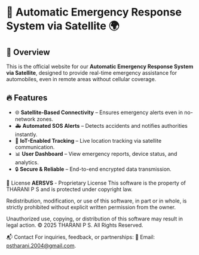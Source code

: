 # 🚀 Automatic Emergency Response System via Satellite 🌍

## 📌 Overview
This is the official website for our **Automatic Emergency Response System via Satellite**, designed to provide real-time emergency assistance for automobiles, even in remote areas without cellular coverage.

## 🔥 Features
- 🌐 **Satellite-Based Connectivity** – Ensures emergency alerts even in no-network zones.
- 🚑 **Automated SOS Alerts** – Detects accidents and notifies authorities instantly.
- 📡 **IoT-Enabled Tracking** – Live location tracking via satellite communication.
- 📊 **User Dashboard** – View emergency reports, device status, and analytics.
- 🔒 **Secure & Reliable** – End-to-end encrypted data transmission.  
  
📜 License
**AERSVS** - Proprietary License
This software is the property of THARANI P S and is protected under copyright law.

Redistribution, modification, or use of this software, in part or in whole, is strictly prohibited without explicit written permission from the owner.

Unauthorized use, copying, or distribution of this software may result in legal action.
© 2025 THARANI P S. All Rights Reserved.

📬 Contact
For inquiries, feedback, or partnerships:
📧 Email: pstharani.2004@gmail.com.
